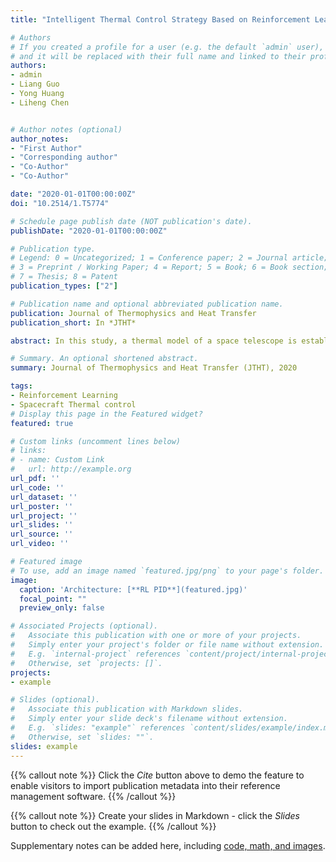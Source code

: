 ```yaml
---
title: "Intelligent Thermal Control Strategy Based on Reinforcement Learning for Space Telescope"

# Authors
# If you created a profile for a user (e.g. the default `admin` user), write the username (folder name) here 
# and it will be replaced with their full name and linked to their profile.
authors:
- admin
- Liang Guo
- Yong Huang
- Liheng Chen


# Author notes (optional)
author_notes:
- "First Author"
- "Corresponding author"
- "Co-Author"
- "Co-Author"

date: "2020-01-01T00:00:00Z"
doi: "10.2514/1.T5774"

# Schedule page publish date (NOT publication's date).
publishDate: "2020-01-01T00:00:00Z"

# Publication type.
# Legend: 0 = Uncategorized; 1 = Conference paper; 2 = Journal article;
# 3 = Preprint / Working Paper; 4 = Report; 5 = Book; 6 = Book section;
# 7 = Thesis; 8 = Patent
publication_types: ["2"]

# Publication name and optional abbreviated publication name.
publication: Journal of Thermophysics and Heat Transfer
publication_short: In *JTHT*

abstract: In this study, a thermal model of a space telescope is established in Simulink. An intelligent autonomous thermal control strategy based on actor-critic reinforcement learning (RL) for proportional–integral–derivative (PID) parameter adaptive self-tuning, called RL PID, is proposed. This control strategy enables the PID thermal controller to adaptively tune the PID parameters to achieve stable and precise temperature control. A single radial basis function (RBF) neural network is applied to simultaneously approximate the strategy function of the actor and the value function of the critic. The actor maps the system state to PID parameters, and the critic evaluates the output of the actor and generates a temporal difference (TD) error. Based on the architecture of the actor-critic RL algorithm and the TD error performance index, a design flow chart of RL PID is made. Both theoretical and experimental results show that RL PID can achieve a temperature control precision of 0.01°C, and that the steady-state error is reduced by 50 and 75% in the simulation and 50 and 67% in the experiment compared with those of the traditional PID controller and the traditional switch controller, respectively. RL PID has better reliability, more robustness, and a faster response.

# Summary. An optional shortened abstract.
summary: Journal of Thermophysics and Heat Transfer (JTHT), 2020

tags:
- Reinforcement Learning
- Spacecraft Thermal control
# Display this page in the Featured widget?
featured: true

# Custom links (uncomment lines below)
# links:
# - name: Custom Link
#   url: http://example.org
url_pdf: ''
url_code: ''
url_dataset: ''
url_poster: ''
url_project: ''
url_slides: ''
url_source: ''
url_video: ''

# Featured image
# To use, add an image named `featured.jpg/png` to your page's folder. 
image:
  caption: 'Architecture: [**RL PID**](featured.jpg)'
  focal_point: ""
  preview_only: false

# Associated Projects (optional).
#   Associate this publication with one or more of your projects.
#   Simply enter your project's folder or file name without extension.
#   E.g. `internal-project` references `content/project/internal-project/index.md`.
#   Otherwise, set `projects: []`.
projects:
- example

# Slides (optional).
#   Associate this publication with Markdown slides.
#   Simply enter your slide deck's filename without extension.
#   E.g. `slides: "example"` references `content/slides/example/index.md`.
#   Otherwise, set `slides: ""`.
slides: example
---
```


{{% callout note %}}
Click the *Cite* button above to demo the feature to enable visitors to import publication metadata into their reference management software.
{{% /callout %}}

{{% callout note %}}
Create your slides in Markdown - click the *Slides* button to check out the example.
{{% /callout %}}

Supplementary notes can be added here, including [code, math, and images](https://wowchemy.com/docs/writing-markdown-latex/).
